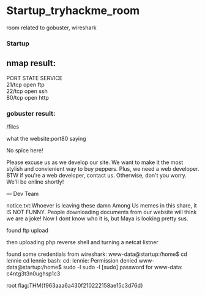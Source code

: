 # Startup_tryhackme_room
room related to gobuster, wireshark 
### Startup


## nmap result:

PORT   STATE SERVICE <br>
21/tcp open  ftp <br>
22/tcp open  ssh <br>
80/tcp open  http <br>



### gobuster result:

/files










what the website:port80 saying

No spice here!

Please excuse us as we develop our site. We want to make it the most stylish and convienient way to buy peppers. Plus, we need a web developer. BTW if you're a web developer, contact us. Otherwise, don't you worry. We'll be online shortly!

— Dev Team



notice.txt:Whoever is leaving these damn Among Us memes in this share, it IS NOT FUNNY. People downloading documents from our website will think we are a joke! Now I dont know who it is, but Maya is looking pretty sus.


found ftp upload 



then uploading php reverse shell and turning a netcat listner



found some credentials from wireshark:
www-data@startup:/home$ cd lennie
cd lennie
bash: cd: lennie: Permission denied
www-data@startup:/home$ sudo -l
sudo -l
[sudo] password for www-data: c4ntg3t3n0ughsp1c3












root flag:THM{f963aaa6a430f210222158ae15c3d76d}






